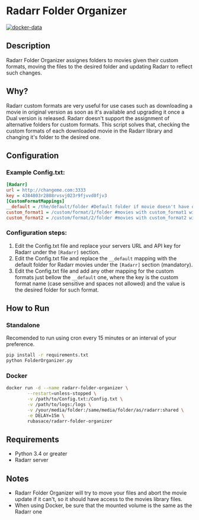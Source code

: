 # Radarr Folder Organizer

[![docker-data](https://images.microbadger.com/badges/image/rubasace/radarr-folder-organizer.svg)](https://microbadger.com/images/rubasace/radarr-folder-organizer "Get your own image badge on microbadger.com")

## Description
Radarr Folder Organizer assignes folders to movies given their custom formats, moving the files to the desired folder and updating Radarr to reflect such changes.

## Why?
Radarr custom formats are very useful for use cases such as downloading a movie in original version as soon as it's available and upgrading it once a Dual version is released.
Radarr doesn't support the assignment of alternative folders for custom formats. This script solves that, checking the custom formats of each downloaded movie in the Radarr library and changing it's folder to the desired one.

## Configuration
### Example Config.txt:
```ini
[Radarr]
url = http://changeme.com:3333
key = 4384803r2808rvsvj023r9fjvvd0fjv3
[CustomFormatMappings]
__default = /the/default/folder #Default folder if movie doesn't have other custom format especified here (mandatory)
custom_format1 = /custom/format/1/folder #movies with custom_format1 will go to folder  /custom/format/1/folder
custom_format2 = /custom/format/2/folder #movies with custom_format2 will go to folder  /custom/format/2/folder
```
### Configuration steps:
1. Edit the Config.txt file and replace your servers URL and API key for Radarr under the ``[Radarr]`` section.
2. Edit the Config.txt file and replace the ``__default`` mapping with the default folder for Radarr movies under the ``[Radarr]`` section (mandatory).
3. Edit the Config.txt file and add any other mapping for the custom formats just bellow the ``__default`` one, where the key is the custom format name (case sensitive and spaces not allowed) and the value is the desired folder for such format.

## How to Run
### Standalone
Recomended to run using cron every 15 minutes or an interval of your preference.
```bash
pip install -r requirements.txt
python FolderOrganizer.py
```
### Docker
```bash
docker run -d --name radarr-folder-organizer \
        --restart=unless-stopped \
        -v /path/to/Config.txt:/Config.txt \
        -v /path/to/logs:/logs \
        -v /your/media/folder:/same/media/folder/as/radarr:shared \
        -e DELAY=15m \
        rubasace/radarr-folder-organizer
```
## Requirements
 * Python 3.4 or greater
 * Radarr server

## Notes
 * Radarr Folder Organizer will try to move your files and abort the movie update if it can't, so it should have access to the movies library files.
 * When using Docker, be sure that the mounted volume is the same as the Radarr one